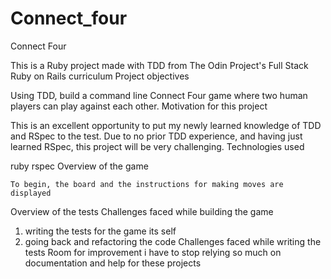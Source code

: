 # Connect_four

Connect Four

This is a Ruby project made with TDD from The Odin Project's Full Stack Ruby on Rails curriculum
Project objectives

Using TDD, build a command line Connect Four game where two human players can play against each other.
Motivation for this project

This is an excellent opportunity to put my newly learned knowledge of TDD and RSpec to the test. Due to no prior TDD experience, and having just learned RSpec, this project will be very challenging.
Technologies used

ruby rspec
Overview of the game

    To begin, the board and the instructions for making moves are displayed

Overview of the tests
Challenges faced while building the game
1. writing the tests for the game its self
2. going back and refactoring the code
Challenges faced while writing the tests
Room for improvement
i have to stop relying so much on documentation and help for these projects
